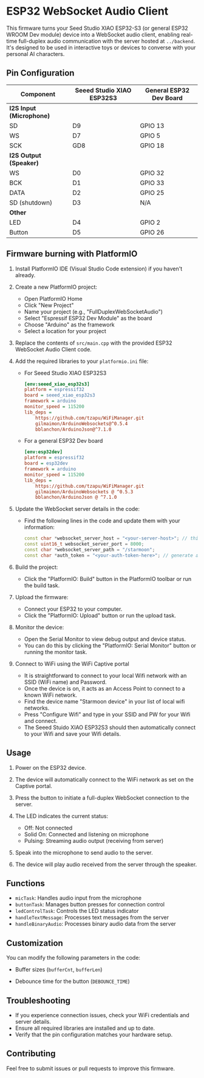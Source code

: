 # ESP32 WebSocket Audio Client

This firmware turns your Seed Studio XIAO ESP32-S3 (or general ESP32 WROOM Dev module) device into a WebSocket audio client, enabling real-time full-duplex audio communication with the server hosted at `../backend`. It's designed to be used in interactive toys or devices to converse with your personal AI characters.

## Pin Configuration

<!-- ### For Seeed Studio XIAO ESP32S3 -->

| **Component**              | **Seeed Studio XIAO ESP32S3** | **General ESP32 Dev Board** |
| -------------------------- | ----------------------------- | --------------------------- |
| **I2S Input (Microphone)** |                               |                             |
| SD                         | D9                            | GPIO 13                     |
| WS                         | D7                            | GPIO 5                      |
| SCK                        | GD8                           | GPIO 18                     |
| **I2S Output (Speaker)**   |                               |                             |
| WS                         | D0                            | GPIO 32                     |
| BCK                        | D1                            | GPIO 33                     |
| DATA                       | D2                            | GPIO 25                     |
| SD (shutdown)              | D3                            | N/A                         |
| **Other**                  |                               |                             |
| LED                        | D4                            | GPIO 2                      |
| Button                     | D5                            | GPIO 26                     |

<!-- 
          I2S Input (Microphone)

          -   SD: D9
          -   WS: D7
          -   SCK: GD8

          I2S Output (Speaker with amp MAX98357A)

          -   WS: D0
          -   BCK: D1
          -   DATA: D2
          -   SD: D3 (shutdown)

          Other

          -   LED: D4
          -   Button: D5

### For a general ESP32 dev board

          I2S Input (Microphone)

          -   SD: GPIO 13
          -   WS: GPIO 5
          -   SCK: GPIO 18

          I2S Output (Speaker)

          -   WS: GPIO 32
          -   BCK: GPIO 33
          -   DATA: GPIO 25

          Other

          -   LED: GPIO 2
          -   Button: GPIO 26 -->

## Firmware burning with PlatformIO

1. Install PlatformIO IDE (Visual Studio Code extension) if you haven't already.

2. Create a new PlatformIO project:

    - Open PlatformIO Home
    - Click "New Project"
    - Name your project (e.g., "FullDuplexWebSocketAudio")
    - Select "Espressif ESP32 Dev Module" as the board
    - Choose "Arduino" as the framework
    - Select a location for your project

3. Replace the contents of `src/main.cpp` with the provided ESP32 WebSocket Audio Client code.

4. Add the required libraries to your `platformio.ini` file:

   - For Seeed Studio XIAO ESP32S3

       ```ini
       [env:seeed_xiao_esp32s3]
       platform = espressif32
       board = seeed_xiao_esp32s3
       framework = arduino
       monitor_speed = 115200
       lib_deps =
           https://github.com/tzapu/WiFiManager.git
           gilmaimon/ArduinoWebsockets@^0.5.4
           bblanchon/ArduinoJson@^7.1.0
       ```

   - For a general ESP32 Dev board
       ```ini
       [env:esp32dev]
       platform = espressif32
       board = esp32dev
       framework = arduino
       monitor_speed = 115200
       lib_deps =
           https://github.com/tzapu/WiFiManager.git
           gilmaimon/ArduinoWebsockets @ ^0.5.3
           bblanchon/ArduinoJson @ ^7.1.0
       ```
       
5. Update the WebSocket server details in the code:

    - Find the following lines in the code and update them with your information:
        ```cpp
        const char *websocket_server_host = "<your-server-host>"; // this is your WiFi I.P. Address
        const uint16_t websocket_server_port = 8000;
        const char *websocket_server_path = "/starmoon";
        const char *auth_token = "<your-auth-token-here>"; // generate auth-token in your starmoon web-app in Settings
        ```

6. Build the project:

    - Click the "PlatformIO: Build" button in the PlatformIO toolbar or run the build task.

7. Upload the firmware:

    - Connect your ESP32 to your computer.
    - Click the "PlatformIO: Upload" button or run the upload task.

8. Monitor the device:

    - Open the Serial Monitor to view debug output and device status.
    - You can do this by clicking the "PlatformIO: Serial Monitor" button or running the monitor task.

9. Connect to WiFi using the WiFi Captive portal
    - It is straightforward to connect to your local Wifi network with an SSID (WiFi name) and Password.
    - Once the device is on, it acts as an Access Point to connect to a known WiFi network.
    - Find the device name "Starmoon device" in your list of local wifi networks.
    - Press "Configure Wifi" and type in your SSID and PW for your Wifi and connect.
    - The Seeed Stuido XIAO ESP32S3 should then automatically connect to your Wifi and save your Wifi details.

## Usage

1. Power on the ESP32 device.
2. The device will automatically connect to the WiFi network as set on the Captive portal.
3. Press the button to initiate a full-duplex WebSocket connection to the server.
4. The LED indicates the current status:

    - Off: Not connected
    - Solid On: Connected and listening on microphone
    - Pulsing: Streaming audio output (receiving from server)

5. Speak into the microphone to send audio to the server.
6. The device will play audio received from the server through the speaker.

<!-- ## Features -->

<!-- -   Real-time audio streaming using WebSocket
-   Full-duplex I2S audio input (microphone) and I2S audio output (speaker)
-   WiFi connectivity
-   LED status indicator -->
<!-- -   Button interrupt for connection management -->

<!-- ## Hardware Requirements

-   ESP32 development board
-   INMP441 MEMS microphone (I2S input)
-   MAX98357A amplifier (I2S output)
-   LED (for status indication)
-   Push button (for connection control)
-   USB Type-C or Micro USB power cable -->


## Functions

-   `micTask`: Handles audio input from the microphone
-   `buttonTask`: Manages button presses for connection control
-   `ledControlTask`: Controls the LED status indicator
-   `handleTextMessage`: Processes text messages from the server
-   `handleBinaryAudio`: Processes binary audio data from the server

## Customization

You can modify the following parameters in the code:

<!-- -   Audio sample rate (`SAMPLE_RATE`) -->
-   Buffer sizes (`bufferCnt`, `bufferLen`)
<!-- -   LED brightness levels (`MIN_BRIGHTNESS`, `MAX_BRIGHTNESS`) -->
-   Debounce time for the button (`DEBOUNCE_TIME`)

## Troubleshooting

-   If you experience connection issues, check your WiFi credentials and server details.
-   Ensure all required libraries are installed and up to date.
-   Verify that the pin configuration matches your hardware setup.

## Contributing

Feel free to submit issues or pull requests to improve this firmware.
